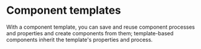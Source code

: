 # Component templates

With a component template, you can save and reuse component processes and properties and create components from them; template-based components inherit the template's properties and process.

